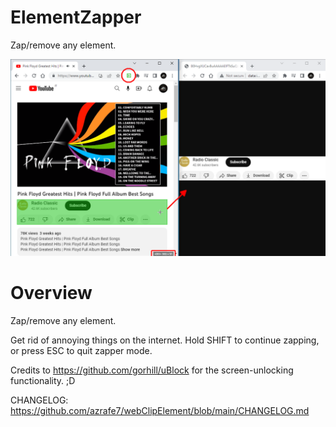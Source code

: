 # ElementZapper
Zap/remove any element.

![alt text](./webstore_assets/screenshot_01.png "Screenshot")

# Overview
Zap/remove any element.

Get rid of annoying things on the internet.
Hold SHIFT to continue zapping, or press ESC to quit zapper mode.


Credits to https://github.com/gorhill/uBlock for the screen-unlocking functionality. ;D

CHANGELOG: https://github.com/azrafe7/webClipElement/blob/main/CHANGELOG.md
